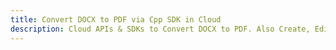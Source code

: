 ---title: Convert DOCX to PDF via Cpp SDK in Clouddescription: Cloud APIs & SDKs to Convert DOCX to PDF. Also Create, Edit & Render Microsoft Word & OpenOffice documents in the Cloud.---